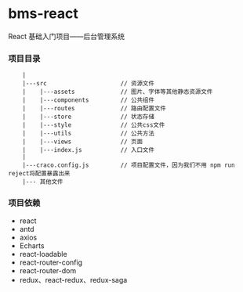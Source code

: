 # bms-react
React 基础入门项目——后台管理系统

### 项目目录
```
    |
    |---src                     // 资源文件
    |    |---assets             // 图片、字体等其他静态资源文件
    |    |---components         // 公共组件
    |    |---routes             // 路由配置文件
    |    |---store              // 状态存储
    |    |---style              // 公共css文件
    |    |---utils              // 公共方法
    |    |---views              // 页面
    |    |---index.js           // 入口文件
    |
    |---craco.config.js         // 项目配置文件，因为我们不用 npm run reject将配置暴露出来
    |--- 其他文件
```

### 项目依赖
- react 		
- antd 		
- axios 	
- Echarts 		
- react-loadable		 
- react-router-config 	
- react-router-dom 		
- redux、react-redux、redux-saga